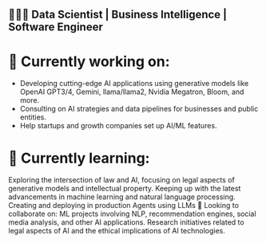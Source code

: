 ## 👩🏻‍💻 Data Scientist | Business Intelligence | Software Engineer

# 🔭 Currently working on:
- Developing cutting-edge AI applications using generative models like OpenAI GPT3/4, Gemini, llama/llama2, Nvidia Megatron, Bloom, and more.
- Consulting on AI strategies and data pipelines for businesses and public entities.
- Help startups and growth companies set up AI/ML features.<br/>
# 🌱 Currently learning:
Exploring the intersection of law and AI, focusing on legal aspects of generative models and intellectual property.
Keeping up with the latest advancements in machine learning and natural language processing. Creating and deploying in production Agents using LLMs
👯 Looking to collaborate on:
ML projects involving NLP, recommendation engines, social media analysis, and other AI applications.
Research initiatives related to legal aspects of AI and the ethical implications of AI technologies.

